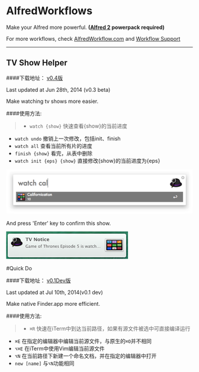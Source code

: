 # AlfredWorkflows

Make your Alfred more powerful.  **([Alfred 2] powerpack required)**

For more workflows, check [AlfredWorkflow.com] and [Workflow Support]

* * *

## TV Show Helper

####下载地址：
[v0.4版][1]

Last updated at Jun 28th, 2014 (v0.3 beta)

Make watching tv shows more easier.

####使用方法:

>* `watch {show}` 快速查看{show}的当前进度  
* `watch undo` 撤销上一次修改，包括init、finish  
* `watch all` 查看当前所有片的进度  
* `finish {show}` 看完，从表中删除  
* `watch init {eps} {show}` 直接修改{show}的当前进度为{eps} 

![image](https://github.com/fatestigma/AlfredWorkflows/raw/master/extra/show.png)<br>

And press 'Enter' key to confirm this show.

![image](https://github.com/fatestigma/AlfredWorkflows/raw/master/extra/notification.png)

#Quick Do

####下载地址：
[v0.1Dev版][2]

Last updated at Jul 10th, 2014(v0.1 dev)

Make native Finder.app more efficient.

####使用方法:

>* `⌘R` 快速在iTerm中到达当前路径，如果有源文件被选中可直接编译运行  
* `⌘E` 在指定的编辑器中编辑当前源文件，与原生的`⌘O`并不相同  
* `⌥⌘E` 在iTerm中使用Vim编辑当前源文件  
* `⌥N` 在当前路径下新建一个命名文档，并在指定的编辑器中打开
* `new [name]` 与`⌥N`功能相同


[Alfred 2]: http://www.alfredapp.com/
[Workflow Support]: http://support.alfredapp.com/workflows
[AlfredWorkflow.com]: http://www.alfredworkflow.com
[1]:https://github.com/fatestigma/AlfredWorkflows/releases/download/0.5-beta/TV.Show.helper.v0.5.beta.alfredworkflow
[2]:https://raw.githubusercontent.com/fatestigma/AlfredWorkflows/master/Downloads/Quick%20Do%20v0.1%20dev.alfredworkflow
